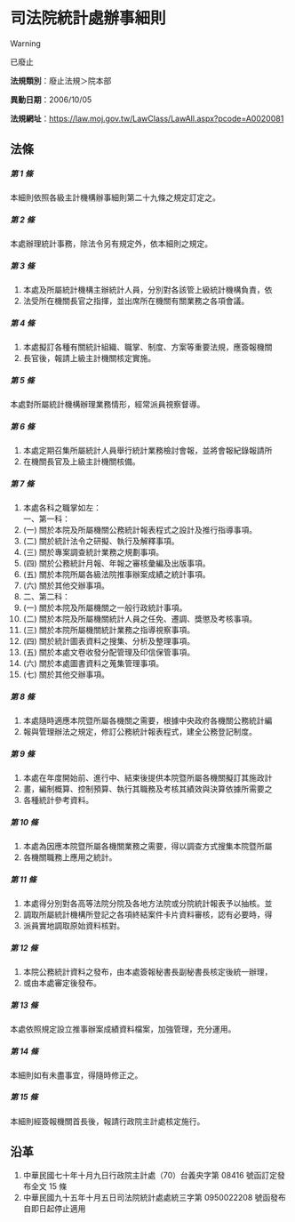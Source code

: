 # 司法院統計處辦事細則
> [!WARNING]
> 已廢止

**法規類別**：廢止法規＞院本部

**異動日期**：2006/10/05  

**法規網址**：https://law.moj.gov.tw/LawClass/LawAll.aspx?pcode=A0020081



## 法條
##### 第 1 條
本細則依照各級主計機構辦事細則第二十九條之規定訂定之。

##### 第 2 條
本處辦理統計事務，除法令另有規定外，依本細則之規定。

##### 第 3 條
1. 本處及所屬統計機構主辦統計人員，分別對各該管上級統計機構負責，依
1. 法受所在機關長官之指揮，並出席所在機關有關業務之各項會議。

##### 第 4 條
1. 本處擬訂各種有關統計組織、職掌、制度、方案等重要法規，應簽報機關
1. 長官後，報請上級主計機關核定實施。

##### 第 5 條
本處對所屬統計機構辦理業務情形，經常派員視察督導。

##### 第 6 條
1. 本處定期召集所屬統計人員舉行統計業務檢討會報，並將會報紀錄報請所
1. 在機關長官及上級主計機關核備。

##### 第 7 條
1. 本處各科之職掌如左：  
一、第一科：
1.  (一) 關於本院及所屬機關公務統計報表程式之設計及推行指導事項。
1.  (二) 關於統計法令之研擬、執行及解釋事項。
1.  (三) 關於專案調查統計業務之規劃事項。
1.  (四) 關於公務統計月報、年報之審核彙編及出版事項。
1.  (五) 關於本院所屬各級法院推事辦案成績之統計事項。
1.  (六) 關於其他交辦事項。
1. 二、第二科：
1.  (一) 關於本院及所屬機關之一般行政統計事項。
1.  (二) 關於本院及所屬機關統計人員之任免、遷調、獎懲及考核事項。
1.  (三) 關於本院所屬機關統計業務之指導視察事項。
1.  (四) 關於統計圖表資料之搜集、分析及整理事項。
1.  (五) 關於本處文卷收發分配管理及印信保管事項。
1.  (六) 關於本處圖書資料之蒐集管理事項。
1.  (七) 關於其他交辦事項。

##### 第 8 條
1. 本處隨時適應本院暨所屬各機關之需要，根據中央政府各機關公務統計編
1. 報與管理辦法之規定，修訂公務統計報表程式，建全公務登記制度。

##### 第 9 條
1. 本處在年度開始前、進行中、結束後提供本院暨所屬各機關擬訂其施政計
1. 畫，編制概算、控制預算、執行其職務及考核其績效與決算依據所需要之
1. 各種統計參考資料。

##### 第 10 條
1. 本處為因應本院暨所屬各機關業務之需要，得以調查方式搜集本院暨所屬
1. 各機關職務上應用之統計。

##### 第 11 條
1. 本處得分別對各高等法院分院及各地方法院或分院統計報表予以抽核。並
1. 調取所屬統計機構所登記之各項終結案件卡片資料審核，認有必要時，得
1. 派員實地調取原始資料核對。

##### 第 12 條
1. 本院公務統計資料之發布，由本處簽報秘書長副秘書長核定後統一辦理，
1. 或由本處審定後發布。

##### 第 13 條
本處依照規定設立推事辦案成績資料檔案，加強管理，充分運用。

##### 第 14 條
本細則如有未盡事宜，得隨時修正之。

##### 第 15 條
本細則經簽報機關首長後，報請行政院主計處核定施行。

## 沿革
1. 中華民國七十年十月九日行政院主計處（70）台義央字第 08416  號函訂定發布全文 15 條
1. 中華民國九十五年十月五日司法院統計處處統三字第 0950022208 號函發布自即日起停止適用
